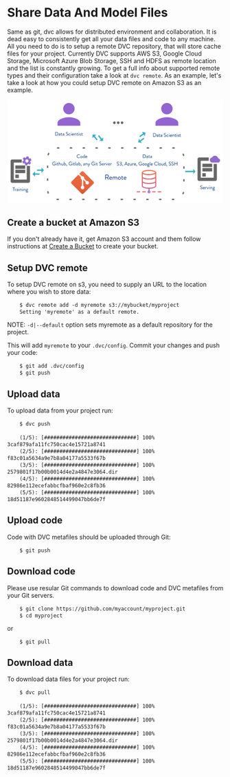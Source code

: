 # Share Data And Model Files

Same as git, dvc allows for distributed environment and collaboration. It is
dead easy to consistently get all your data files and code to any machine.
All you need to do is to setup a remote DVC repository, that will store cache
files for your project. Currently DVC supports AWS S3, Google Cloud Storage,
Microsoft Azure Blob Storage, SSH and HDFS as remote location and the list is
constantly growing. To get a full info about supported remote types and their
configuration take a look at `dvc remote`. As an example, let's take a look
at how you could setup DVC remote on Amazon S3 as an example.

![](/static/img/model-sharing-digram.png)

## Create a bucket at Amazon S3
If you don't already have it, get Amazon S3 account and them follow
instructions at
[Create a Bucket](https://docs.aws.amazon.com/AmazonS3/latest/gsg/CreatingABucket.html)
to create your bucket.

## Setup DVC remote

To setup DVC remote on s3, you need to supply an URL to the location where you
wish to store data:

```dvc
    $ dvc remote add -d myremote s3://mybucket/myproject
    Setting 'myremote' as a default remote.
```

NOTE: `-d|--default` option sets myremote as a default repository for the project.

This will add `myremote` to your `.dvc/config`. Commit your changes and push
your code:

```dvc
    $ git add .dvc/config
    $ git push
```

## Upload data

To upload data from your project run:

```dvc
    $ dvc push

    (1/5): [##############################] 100% 3caf879afa11fc750cac4e15721a8741
    (2/5): [##############################] 100% f83c01a5634a9e7b8a04177a5533f67b
    (3/5): [##############################] 100% 2579801f17b00b0014d4e2a4847e3064.dir
    (4/5): [##############################] 100% 82986e112ecefabbcfbaf960e2c8fb36
    (5/5): [##############################] 100% 18d51187e9602848514499047bb6de7f
```

## Upload code 

Code with DVC metafiles should be uploaded through Git:

```dvc
    $ git push
```

## Download code

Please use resular Git commands to download code and DVC metafiles from your Git servers.

```dvc
    $ git clone https://github.com/myaccount/myproject.git
    $ cd myproject
```

or 

```dvc
    $ git pull
```

## Download data

To download data files for your project run:

```dvc
    $ dvc pull

    (1/5): [##############################] 100% 3caf879afa11fc750cac4e15721a8741
    (2/5): [##############################] 100% f83c01a5634a9e7b8a04177a5533f67b
    (3/5): [##############################] 100% 2579801f17b00b0014d4e2a4847e3064.dir
    (4/5): [##############################] 100% 82986e112ecefabbcfbaf960e2c8fb36
    (5/5): [##############################] 100% 18d51187e9602848514499047bb6de7f
```
